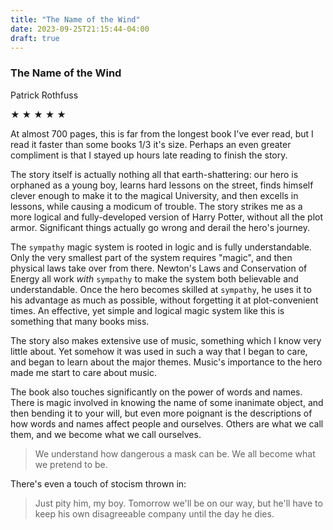 ```yaml
---
title: "The Name of the Wind"
date: 2023-09-25T21:15:44-04:00
draft: true
---
```


### The Name of the Wind

Patrick Rothfuss

&#9733; &#9733; &#9733; &#9733; &#9733;

At almost 700 pages, this is far from the longest book I've ever read, but I read it faster than some books 1/3 it's size. Perhaps an even greater compliment is that I stayed up hours late reading to finish the story.

The story itself is actually nothing all that earth-shattering: our hero is orphaned as a young boy, learns hard lessons on the street, finds himself clever enough to make it to the magical University, and then excells in lessons, while causing a modicum of trouble. The story strikes me as a more logical and fully-developed version of Harry Potter, without all the plot armor. Significant things actually go wrong and derail the hero's journey.

The `sympathy` magic system is rooted in logic and is fully understandable. Only the very smallest part of the system requires "magic", and then physical laws take over from there. Newton's Laws and Conservation of Energy all work _with_ `sympathy` to make the system both believable and understandable. Once the hero becomes skilled at `sympathy`, he uses it to his advantage as much as possible, without forgetting it at plot-convenient times. An effective, yet simple and logical magic system like this is something that many books miss.

The story also makes extensive use of music, something which I know very little about. Yet somehow it was used in such a way that I began to care, and began to learn about the major themes. Music's importance to the hero made me start to care about music.

The book also touches significantly on the power of words and names. There is magic involved in knowing the name of some inanimate object, and then bending it to your will, but even more poignant is the descriptions of how words and names affect people and ourselves. Others are what we call them, and we become what we call ourselves.

> We understand how dangerous a mask can be. We all become what we pretend to be.

There's even a touch of stocism thrown in:

> Just pity him, my boy. Tomorrow we'll be on our way, but he'll have to keep his own disagreeable company until the day he dies.

